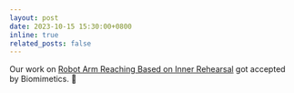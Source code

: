 ```yaml
---
layout: post
date: 2023-10-15 15:30:00+0800
inline: true
related_posts: false
---
```


Our work on [Robot Arm Reaching Based on Inner Rehearsal](https://www.mdpi.com/2313-7673/8/6/491) got accepted by Biomimetics. :tada: